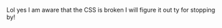 <!-- title: Home
permalink: "/"
layout: default -->

Lol yes I am aware that the CSS is broken I will figure it out ty for stopping by!

<!-- 
<h1 class="headline">Hay! My name is Yoko.</h1>

<p class="headline-smaller">I live in Brooklyn and work at <a href="https://etsy.com">Etsy</a> as a product designer. I also co-host a podcast called <a href="https://swayfpodcast.com">So Where Are You From?</a>. When I’m not doing that stuff, I’m probably dancing, exploring, or internetting. I like pandas.</p> 
-->